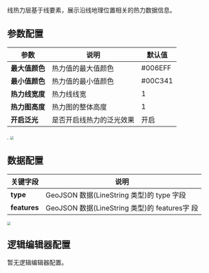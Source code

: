 
线热力层基于线要素，展示沿线地理位置相关的热力数据信息。

## 参数配置
| 参数           | 说明                     | 默认值  |
| -------------- | ------------------------ | ------- |
| **最大值颜色** | 热力值的最大值颜色       | #006EFF |
| **最小值颜色** | 热力值的最小值颜色       | #00C341 |
| **热力线宽度** | 热力线线宽               | 1       |
| **热力图高度** | 热力图的整体高度         | 1       |
| **开启泛光**   | 是否开启线热力的泛光效果 | 开启    |

<img src="https://qcloudimg.tencent-cloud.cn/raw/6ed209b47fd19d98497f50a6aa0b04c1.png"  style="zoom:20%;">
<img src="https://qcloudimg.tencent-cloud.cn/raw/40395df49e56a7c8d2b24f87894253c5.png"  style="zoom:50%;">

## 数据配置
| 关键字段     | 说明                                      |
| ------------ | ----------------------------------------- |
| **type**     | GeoJSON 数据(LineString 类型)的 type 字段     |
| **features** | GeoJSON 数据(LineString 类型)的 features字 段 |

<img src="https://qcloudimg.tencent-cloud.cn/raw/56495a5e871ec906144bc7ae32f65962.png"  style="zoom:50%;">

## 逻辑编辑器配置
暂无逻辑编辑器配置。

